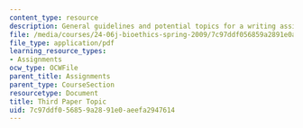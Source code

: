 ```yaml
---
content_type: resource
description: General guidelines and potential topics for a writing assignment on bioethics.
file: /media/courses/24-06j-bioethics-spring-2009/7c97ddf056859a2891e0aeefa2947614_MIT24_06Js09_assn03.pdf
file_type: application/pdf
learning_resource_types:
- Assignments
ocw_type: OCWFile
parent_title: Assignments
parent_type: CourseSection
resourcetype: Document
title: Third Paper Topic
uid: 7c97ddf0-5685-9a28-91e0-aeefa2947614
---
```


